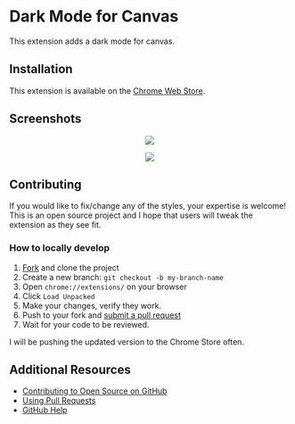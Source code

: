 
# Dark Mode for Canvas
This extension adds a dark mode for canvas.

## Installation
This extension is available on the [Chrome Web Store](https://chrome.google.com/webstore/detail/canvas-dark-mode/jbfgmfpakhabhhpefblmehnadjjkadna?utm_source=chrome-ntp-icon).

## Screenshots
<p align="center">
  <img src="https://raw.githubusercontent.com/DeGrandis/canvas-dark-mode/master/screenshots/screenshot1.PNG">
</p>

<p align="center">
  <img src="https://raw.githubusercontent.com/DeGrandis/canvas-dark-mode/master/screenshots/screenshot2.PNG">
</p>

## Contributing
If you would like to fix/change any of the styles, your expertise is welcome!  This is an open source project and I hope that users will tweak the extension as they see fit.

### How to locally develop
1. [Fork](https://github.com/DeGrandis/canvas-dark-mode/fork) and clone the project
2. Create a new branch: `git checkout -b my-branch-name`
3. Open `chrome://extensions/` on your browser
4. Click `Load Unpacked`
5. Make your changes, verify they work.
6. Push to your fork and [submit a pull request](https://github.com/DeGrandis/canvas-dark-mode/compare)
7. Wait for your code to be reviewed.

I will be pushing the updated version to the Chrome Store often.

## Additional Resources

* [Contributing to Open Source on GitHub](https://guides.github.com/activities/contributing-to-open-source/)
* [Using Pull Requests](https://help.github.com/articles/using-pull-requests/)
* [GitHub Help](https://help.github.com)

